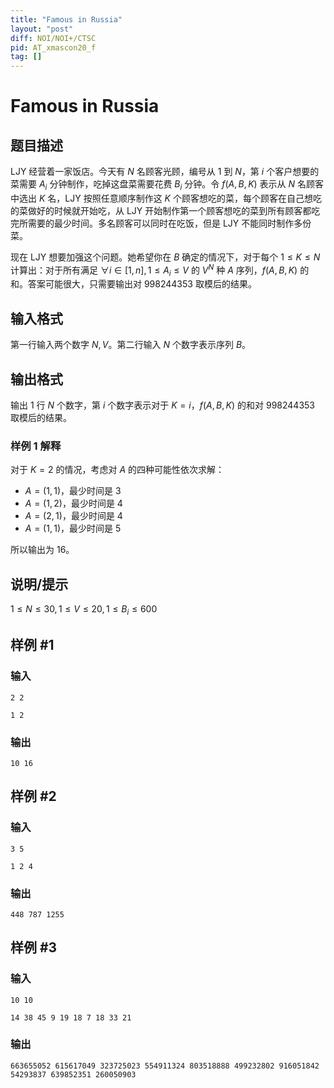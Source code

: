 ```yaml
---
title: "Famous in Russia"
layout: "post"
diff: NOI/NOI+/CTSC
pid: AT_xmascon20_f
tag: []
---
```


# Famous in Russia

## 题目描述

LJY 经营着一家饭店。今天有 $N$ 名顾客光顾，编号从 $1$ 到 $N$，第 $i$ 个客户想要的菜需要 $A_i$ 分钟制作，吃掉这盘菜需要花费 $B_i$ 分钟。令 $f(A,B,K)$ 表示从 $N$ 名顾客中选出 $K$ 名，LJY 按照任意顺序制作这 $K$ 个顾客想吃的菜，每个顾客在自己想吃的菜做好的时候就开始吃，从 LJY 开始制作第一个顾客想吃的菜到所有顾客都吃完所需要的最少时间。多名顾客可以同时在吃饭，但是 LJY 不能同时制作多份菜。

现在 LJY 想要加强这个问题。她希望你在 $B$ 确定的情况下，对于每个 $1\le K\le N$ 计算出：对于所有满足 $\forall i\in [1,n],1\le A_i\le V$ 的 $V^N$ 种 $A$ 序列，$f(A,B,K)$ 的和。答案可能很大，只需要输出对 $998244353$ 取模后的结果。

## 输入格式

第一行输入两个数字 $N,V$。第二行输入 $N$ 个数字表示序列 $B$。

## 输出格式

输出 $1$ 行 $N$ 个数字，第 $i$ 个数字表示对于 $K=i$，$f(A,B,K)$ 的和对 $998244353$ 取模后的结果。

### 样例 $1$ 解释

对于 $K=2$ 的情况，考虑对 $A$ 的四种可能性依次求解：

- $A=(1,1)$，最少时间是 $3$
- $A=(1,2)$，最少时间是 $4$
- $A=(2,1)$，最少时间是 $4$
- $A=(1,1)$，最少时间是 $5$

所以输出为 $16$。

## 说明/提示

$1\le N\le 30,1\le V\le 20,1\le B_i\le 600$

## 样例 #1

### 输入

```
2 2
1 2
```

### 输出

```
10 16
```

## 样例 #2

### 输入

```
3 5
1 2 4
```

### 输出

```
448 787 1255
```

## 样例 #3

### 输入

```
10 10
14 38 45 9 19 18 7 18 33 21
```

### 输出

```
663655052 615617049 323725023 554911324 803518888 499232802 916051842 54293837 639852351 260050903
```

